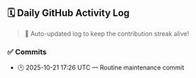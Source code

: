 ## 🗓️ Daily GitHub Activity Log

> 🤖 Auto-updated log to keep the contribution streak alive!

### ✅ Commits

- 🕒 2025-10-21 17:26 UTC — Routine maintenance commit


